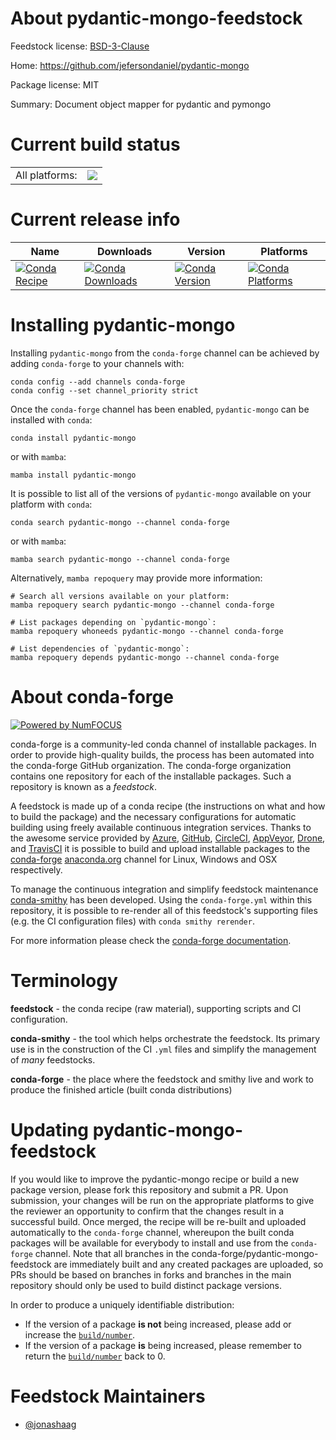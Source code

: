About pydantic-mongo-feedstock
==============================

Feedstock license: [BSD-3-Clause](https://github.com/conda-forge/pydantic-mongo-feedstock/blob/main/LICENSE.txt)

Home: https://github.com/jefersondaniel/pydantic-mongo

Package license: MIT

Summary: Document object mapper for pydantic and pymongo

Current build status
====================


<table><tr><td>All platforms:</td>
    <td>
      <a href="https://dev.azure.com/conda-forge/feedstock-builds/_build/latest?definitionId=22731&branchName=main">
        <img src="https://dev.azure.com/conda-forge/feedstock-builds/_apis/build/status/pydantic-mongo-feedstock?branchName=main">
      </a>
    </td>
  </tr>
</table>

Current release info
====================

| Name | Downloads | Version | Platforms |
| --- | --- | --- | --- |
| [![Conda Recipe](https://img.shields.io/badge/recipe-pydantic--mongo-green.svg)](https://anaconda.org/conda-forge/pydantic-mongo) | [![Conda Downloads](https://img.shields.io/conda/dn/conda-forge/pydantic-mongo.svg)](https://anaconda.org/conda-forge/pydantic-mongo) | [![Conda Version](https://img.shields.io/conda/vn/conda-forge/pydantic-mongo.svg)](https://anaconda.org/conda-forge/pydantic-mongo) | [![Conda Platforms](https://img.shields.io/conda/pn/conda-forge/pydantic-mongo.svg)](https://anaconda.org/conda-forge/pydantic-mongo) |

Installing pydantic-mongo
=========================

Installing `pydantic-mongo` from the `conda-forge` channel can be achieved by adding `conda-forge` to your channels with:

```
conda config --add channels conda-forge
conda config --set channel_priority strict
```

Once the `conda-forge` channel has been enabled, `pydantic-mongo` can be installed with `conda`:

```
conda install pydantic-mongo
```

or with `mamba`:

```
mamba install pydantic-mongo
```

It is possible to list all of the versions of `pydantic-mongo` available on your platform with `conda`:

```
conda search pydantic-mongo --channel conda-forge
```

or with `mamba`:

```
mamba search pydantic-mongo --channel conda-forge
```

Alternatively, `mamba repoquery` may provide more information:

```
# Search all versions available on your platform:
mamba repoquery search pydantic-mongo --channel conda-forge

# List packages depending on `pydantic-mongo`:
mamba repoquery whoneeds pydantic-mongo --channel conda-forge

# List dependencies of `pydantic-mongo`:
mamba repoquery depends pydantic-mongo --channel conda-forge
```


About conda-forge
=================

[![Powered by
NumFOCUS](https://img.shields.io/badge/powered%20by-NumFOCUS-orange.svg?style=flat&colorA=E1523D&colorB=007D8A)](https://numfocus.org)

conda-forge is a community-led conda channel of installable packages.
In order to provide high-quality builds, the process has been automated into the
conda-forge GitHub organization. The conda-forge organization contains one repository
for each of the installable packages. Such a repository is known as a *feedstock*.

A feedstock is made up of a conda recipe (the instructions on what and how to build
the package) and the necessary configurations for automatic building using freely
available continuous integration services. Thanks to the awesome service provided by
[Azure](https://azure.microsoft.com/en-us/services/devops/), [GitHub](https://github.com/),
[CircleCI](https://circleci.com/), [AppVeyor](https://www.appveyor.com/),
[Drone](https://cloud.drone.io/welcome), and [TravisCI](https://travis-ci.com/)
it is possible to build and upload installable packages to the
[conda-forge](https://anaconda.org/conda-forge) [anaconda.org](https://anaconda.org/)
channel for Linux, Windows and OSX respectively.

To manage the continuous integration and simplify feedstock maintenance
[conda-smithy](https://github.com/conda-forge/conda-smithy) has been developed.
Using the ``conda-forge.yml`` within this repository, it is possible to re-render all of
this feedstock's supporting files (e.g. the CI configuration files) with ``conda smithy rerender``.

For more information please check the [conda-forge documentation](https://conda-forge.org/docs/).

Terminology
===========

**feedstock** - the conda recipe (raw material), supporting scripts and CI configuration.

**conda-smithy** - the tool which helps orchestrate the feedstock.
                   Its primary use is in the construction of the CI ``.yml`` files
                   and simplify the management of *many* feedstocks.

**conda-forge** - the place where the feedstock and smithy live and work to
                  produce the finished article (built conda distributions)


Updating pydantic-mongo-feedstock
=================================

If you would like to improve the pydantic-mongo recipe or build a new
package version, please fork this repository and submit a PR. Upon submission,
your changes will be run on the appropriate platforms to give the reviewer an
opportunity to confirm that the changes result in a successful build. Once
merged, the recipe will be re-built and uploaded automatically to the
`conda-forge` channel, whereupon the built conda packages will be available for
everybody to install and use from the `conda-forge` channel.
Note that all branches in the conda-forge/pydantic-mongo-feedstock are
immediately built and any created packages are uploaded, so PRs should be based
on branches in forks and branches in the main repository should only be used to
build distinct package versions.

In order to produce a uniquely identifiable distribution:
 * If the version of a package **is not** being increased, please add or increase
   the [``build/number``](https://docs.conda.io/projects/conda-build/en/latest/resources/define-metadata.html#build-number-and-string).
 * If the version of a package **is** being increased, please remember to return
   the [``build/number``](https://docs.conda.io/projects/conda-build/en/latest/resources/define-metadata.html#build-number-and-string)
   back to 0.

Feedstock Maintainers
=====================

* [@jonashaag](https://github.com/jonashaag/)

